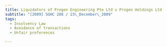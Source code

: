 ```yaml
---
title: Liquidators of Progen Engineering Pte Ltd v Progen Holdings Ltd
subtitle: "[2009] SGHC 286 / 23\_December\_2009"
tags:
  - Insolvency Law
  - Avoidance of transactions
  - Unfair preferences

---
```


